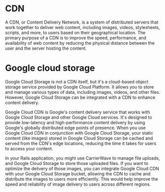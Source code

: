 # CDN 
A CDN, or Content Delivery Network, is a system of distributed servers that work together to deliver web content, including images, videos, stylesheets, scripts, and more, to users based on their geographical location. The primary purpose of a CDN is to improve the speed, performance, and availability of web content by reducing the physical distance between the user and the server hosting the content.

# Google cloud storage

Google Cloud Storage is not a CDN itself, but it's a cloud-based object storage service provided by Google Cloud Platform. It allows you to store and manage various types of data, including images, videos, and other files. However, Google Cloud Storage can be integrated with a CDN to enhance content delivery.

Google Cloud CDN is Google's content delivery service that works with Google Cloud Storage and other Google Cloud services. It's designed to provide low-latency and high-performance content delivery by using Google's globally distributed edge points of presence. When you use Google Cloud CDN in conjunction with Google Cloud Storage, your static content (like images) stored in Google Cloud Storage can be cached and served from the CDN's edge locations, reducing the time it takes for users to access your content.

In your Rails application, you might use CarrierWave to manage file uploads, and Google Cloud Storage to store those uploaded files. If you want to optimize the delivery of those images, you can integrate Google Cloud CDN with your Google Cloud Storage bucket, allowing the CDN to cache and distribute the images to users more efficiently. This would help improve the speed and reliability of image delivery to users across different regions.
